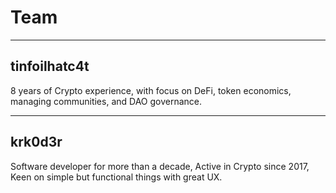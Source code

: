 # Team

---
## tinfoilhatc4t
8 years of Crypto experience, with focus on DeFi, token economics, managing communities, and DAO governance.

---

## krk0d3r
Software developer for more than a decade, Active in Crypto since 2017, Keen on simple but functional things with great UX.